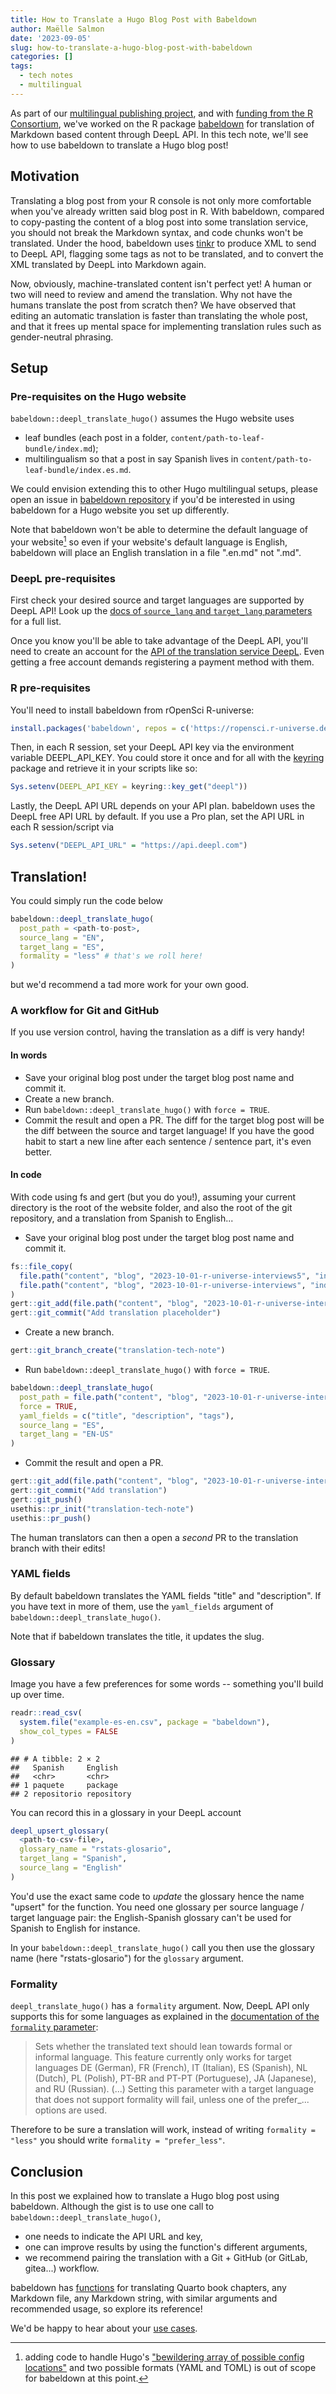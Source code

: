 ```yaml
---
title: How to Translate a Hugo Blog Post with Babeldown
author: Maëlle Salmon
date: '2023-09-05'
slug: how-to-translate-a-hugo-blog-post-with-babeldown
categories: []
tags:
  - tech notes
  - multilingual
---
```


As part of our [multilingual publishing project](/multilingual-publishing/), and with [funding from the R Consortium](https://www.r-consortium.org/all-projects/awarded-projects/2022-group-2), we've worked on the R package [babeldown](https://docs.ropensci.org/babeldown/) for translation of Markdown based content through DeepL API.
In this tech note, we'll see how to use babeldown to translate a Hugo blog post!

## Motivation

Translating a blog post from your R console is not only more comfortable when you've already written said blog post in R.
With babeldown, compared to copy-pasting the content of a blog post into some translation service, you should not break the Markdown syntax, and code chunks won't be translated.
Under the hood, babeldown uses [tinkr](https://docs.ropensci.org/) to produce XML to send to DeepL API, flagging some tags as not to be translated, and to convert the XML translated by DeepL into Markdown again.

Now, obviously, machine-translated content isn't perfect yet!
A human or two will need to review and amend the translation.
Why not have the humans translate the post from scratch then?
We have observed that editing an automatic translation is faster than translating the whole post, and that it frees up mental space for implementing translation rules such as gender-neutral phrasing.

## Setup

### Pre-requisites on the Hugo website

`babeldown::deepl_translate_hugo()` assumes the Hugo website uses

- leaf bundles (each post in a folder, `content/path-to-leaf-bundle/index.md`);
- multilingualism so that a post in say Spanish lives in `content/path-to-leaf-bundle/index.es.md`.

We could envision extending this to other Hugo multilingual setups, please open an issue in [babeldown repository](https://github.com/ropensci-review-tools/babeldown/) if you'd be interested in using babeldown for a Hugo website you set up differently.

Note that babeldown won't be able to determine the default language of your website[^config] so even if your website's default language is English, babeldown will place an English translation in a file ".en.md" not ".md".

[^config]: adding code to handle Hugo's ["bewildering array of possible config locations"](https://github.com/r-lib/hugodown/issues/14#issuecomment-632850506) and two possible formats (YAML and TOML) is out of scope for babeldown at this point.

### DeepL pre-requisites

First check your desired source and target languages are supported by DeepL API!
Look up the [docs of `source_lang` and `target_lang` parameters](https://www.deepl.com/docs-api/translate-text) for a full list.

Once you know you'll be able to take advantage of the DeepL API, you'll need to create an account for the [API of the translation service DeepL](https://www.deepl.com/en/docs-api/).
Even getting a free account demands registering a payment method with them.

### R pre-requisites

You'll need to install babeldown from rOpenSci R-universe:

```r
install.packages('babeldown', repos = c('https://ropensci.r-universe.dev', 'https://cloud.r-project.org'))
```

Then, in each R session, set your DeepL API key via the environment variable DEEPL_API_KEY. You could store it once and for all with the [keyring](https://r-lib.github.io/keyring/index.html) package and retrieve it in your scripts like so:

```r
Sys.setenv(DEEPL_API_KEY = keyring::key_get("deepl"))
```

Lastly, the DeepL API URL depends on your API plan. 
babeldown uses the DeepL free API URL by default. 
If you use a Pro plan, set the API URL in each R session/script via

```r
Sys.setenv("DEEPL_API_URL" = "https://api.deepl.com")
```

## Translation!

You could simply run the code below

```r
babeldown::deepl_translate_hugo(
  post_path = <path-to-post>,
  source_lang = "EN",
  target_lang = "ES",
  formality = "less" # that's we roll here!
)
```

but we'd recommend a tad more work for your own good.

### A workflow for Git and GitHub

If you use version control, having the translation as a diff is very handy!

#### In words

- Save your original blog post under the target blog post name and commit it.
- Create a new branch.
- Run `babeldown::deepl_translate_hugo()` with `force = TRUE`.
- Commit the result and open a PR. The diff for the target blog post will be the diff between the source and target language! If you have the good habit to start a new line after each sentence / sentence part, it's even better.

#### In code

With code using fs and gert (but you do you!), assuming your current directory is the root of the website folder, and also the root of the git repository, and a translation from Spanish to English...

- Save your original blog post under the target blog post name and commit it.

```r
fs::file_copy(
  file.path("content", "blog", "2023-10-01-r-universe-interviews5", "index.es.md"),
  file.path("content", "blog", "2023-10-01-r-universe-interviews", "index.en.md")
)
gert::git_add(file.path("content", "blog", "2023-10-01-r-universe-interviews", "index.en.md"))
gert::git_commit("Add translation placeholder")
```

- Create a new branch.

```r
gert::git_branch_create("translation-tech-note")
```

- Run `babeldown::deepl_translate_hugo()` with `force = TRUE`.

```r
babeldown::deepl_translate_hugo(
  post_path = file.path("content", "blog", "2023-10-01-r-universe-interviews", "index.es.md"),
  force = TRUE,
  yaml_fields = c("title", "description", "tags"),
  source_lang = "ES",
  target_lang = "EN-US"
)
```

- Commit the result and open a PR.

```r
gert::git_add(file.path("content", "blog", "2023-10-01-r-universe-interviews", "index.md"))
gert::git_commit("Add translation")
gert::git_push()
usethis::pr_init("translation-tech-note")
usethis::pr_push()
```

The human translators can then a open a _second_ PR to the translation branch with their edits!

### YAML fields

By default babeldown translates the YAML fields "title" and "description". 
If you have text in more of them, use the `yaml_fields` argument of `babeldown::deepl_translate_hugo()`.

Note that if babeldown translates the title, it updates the slug.

### Glossary

Image you have a few preferences for some words -- something you'll build up over time.


```r
readr::read_csv(
  system.file("example-es-en.csv", package = "babeldown"), 
  show_col_types = FALSE
)
```

```
## # A tibble: 2 × 2
##   Spanish     English   
##   <chr>       <chr>     
## 1 paquete     package   
## 2 repositorio repository
```

You can record this in a glossary in your DeepL account

```r
deepl_upsert_glossary(
  <path-to-csv-file>,
  glossary_name = "rstats-glosario",
  target_lang = "Spanish",
  source_lang = "English"
)
```

You'd use the exact same code to _update_ the glossary hence the name "upsert" for the function.
You need one glossary per source language / target language pair: the English-Spanish glossary can't be used for Spanish to English for instance.

In your `babeldown::deepl_translate_hugo()` call you then use the glossary name (here "rstats-glosario") for the `glossary` argument. 

### Formality

`deepl_translate_hugo()` has a `formality` argument.
Now, DeepL API only supports this for some languages as explained in the [documentation of the `formality` parameter](https://www.deepl.com/docs-api/translate-text): 

> Sets whether the translated text should lean towards formal or informal language. This feature currently only works for target languages DE (German), FR (French), IT (Italian), ES (Spanish), NL (Dutch), PL (Polish), PT-BR and PT-PT (Portuguese), JA (Japanese), and RU (Russian). (...) Setting this parameter with a target language that does not support formality will fail, unless one of the prefer_... options are used. 

Therefore to be sure a translation will work, instead of writing `formality = "less"` you should write `formality = "prefer_less"`.

## Conclusion

In this post we explained how to translate a Hugo blog post using babeldown.
Although the gist is to use one call to `babeldown::deepl_translate_hugo()`,
- one needs to indicate the API URL and key, 
- one can improve results by using the function's different arguments,
- we recommend pairing the translation with a Git + GitHub (or GitLab, gitea...) workflow.

babeldown has [functions](https://docs.ropensci.org/babeldown/reference/index.html) for translating Quarto book chapters, any Markdown file, any Markdown string, with similar arguments and recommended usage, so explore its reference!

We'd be happy to hear about your [use cases](/usecases/).


